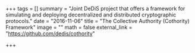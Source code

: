 +++
tags = []
summary = "Joint DeDiS project that offers a framework for simulating and deploying decentralized and distributed cryptographic protocols."
date = "2016-11-06"
title = "The Collective Authority (Cothority) Framework"
image = ""
math = false
external_link = "https://github.com/dedis/cothority"

+++

